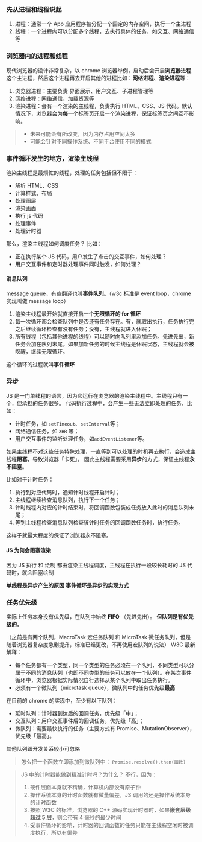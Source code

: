 ### 先从进程和线程说起

1. 进程：通常一个 App 应用程序被分配一个固定的内存空间，执行一个主进程
2. 线程：一个进程内可以分配多个线程，去执行具体的任务，如交互、网络通信等

### 浏览器内的进程和线程

现代浏览器的设计非常复杂，以 chrome 浏览器举例，启动后会开启**浏览器进程**这个主进程，然后这个进程再去开启其他的进程比如：**网络进程**、**渲染进程**等：

1. 浏览器进程：主要负责 界面展示、用户交互、子进程管理等
2. 网络进程：网络通信、加载资源等
3. 渲染进程：会有一个渲染的主线程，负责执行 HTML、CSS、JS 代码。默认情况下，浏览器会为**每一个**标签页开启一个渲染进程，保证标签页之间互不影响。

> - 未来可能会有所改变，因为内存占用空间太多
> - 可能会针对不同操作系统、不同平台使用不同的模式

### 事件循环发生的地方，渲染主线程

渲染主线程是最烦忙的线程，处理的任务包括但不限于：

- 解析 HTML、CSS
- 计算样式、布局
- 处理图层
- 渲染画面
- 执行 js 代码
- 处理事件
- 处理计时器

那么，渲染主线程如何调度任务？
比如：

- 正在执行某个 JS 代码，用户发生了点击的交互事件，如何处理？
- 用户交互事件和定时器处理事件同时触发，如何处理？

#### 消息队列

message queue，有些翻译也叫**事件队列**。（w3c 标准是 event loop，chrome 实现叫做 message loop）

1. 渲染主线程最开始就直接开启一个**无限循环的 for 循环**
2. 每一次循环都会检查队列中是否还有任务存在。有，就取出执行，任务执行完之后继续循环检查有没有任务；没有，主线程就进入休眠；
3. 所有线程（包括其他进程的线程）可以随时向队列里添加任务。先进先出，新任务会加在队列末尾。如果加新任务的时候主线程是休眠状态，主线程就会被唤醒，继续无限循环。

这个循环的过程就叫**事件循环**

### 异步

JS 是一门单线程的语言，因为它运行在浏览器的渲染主线程中。主线程只有一个，但承担的任务很多。
代码执行过程中，会产生一些无法立即处理的任务，比如：

- 计时任务，如 `setTimeout`、`setInterval`等；
- 网络通信任务，如 `XHR` 等；
- 用户交互事件的监听处理任务，如`addEventListener`等。

如果主线程不对这些任务特殊处理，一直等到可以处理的时机再去执行，会造成主线程**阻塞**，导致浏览器「卡死」。
因此主线程需要采用**异步**的方式，保证主线程**永不阻塞**。

比如对于计时任务：

1. 执行到对应代码时，通知计时线程开启计时；
2. 主线程继续检查消息队列，执行下一个任务；
3. 计时线程内对应的计时结束时，将回调函数包装成任务放入此时的消息队列末尾；
4. 等到主线程检查消息队列检查该计时任务的回调函数任务时，执行任务。

这样子就最大程度的保证了浏览器永不阻塞。

#### JS 为何会阻塞渲染

因为 JS 执行 和 绘制 都由渲染主线程调度，主线程在执行一段较长耗时的 JS 代码时，就会阻塞绘制

**单线程是异步产生的原因**
**事件循环是异步的实现方式**

### 任务优先级

实际上任务本身没有优先级，在队列中始终 **FIFO** （先进先出）。
**但队列是有优先级的。**

（之前是有两个队列，MacroTask 宏任务队列 和 MicroTask 微任务队列，但是随着浏览器复杂度急剧提升，标准已经更改，不再使用宏队列的说法）
W3C 最新解释：

- 每个任务都有一个类型，同一个类型的任务必须在一个队列，不同类型可以分属于不同的消息队列（也即不同类型的任务可以放在一个队列）。在某次事件循环中，浏览器根据实际情况自行选择从某个队列中取出任务执行。
- 必须有一个微队列（microtask queue），微队列中的任务优先级**最高**

在目前的 chrome 的实现中，至少有以下队列：

- 延时队列：计时器到达后的回调任务，优先级「中」；
- 交互队列：用户交互事件后的回调任务，优先级「高」；
- 微队列：需要最快执行的任务（主要方式有 Promise、MutationObserver），优先级「最高」。

其他队列跟开发关系较小可忽略

> 怎么把一个函数立即添加到微队列中：
> `Promise.resolve().then(函数)`

> JS 中的计时器能做到精准计时吗？为什么？
> 不行，因为：
>
> 1. 硬件层面本身就不精确，计算机内部没有原子钟
> 2. 操作系统本身的计时函数就有微量偏差，JS 调用的还是操作系统本身的计时函数
> 3. 按照 W3C 的标准，浏览器的 C++ 源码实现计时器时，如果**嵌套层级超过 5 层**，则会带有 4 毫秒的最少时间
> 4. 受事件循环的影响，计时器的回调函数的任务只能在主线程空闲时被调度执行，所以有偏差
